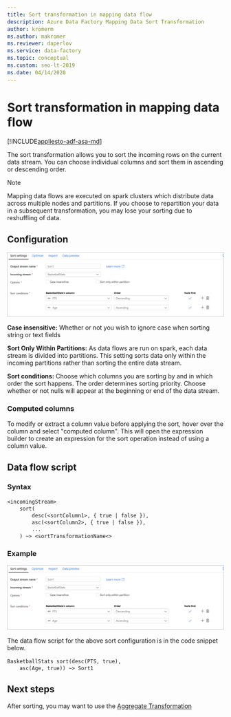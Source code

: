 ```yaml
---
title: Sort transformation in mapping data flow
description: Azure Data Factory Mapping Data Sort Transformation
author: kromerm
ms.author: makromer
ms.reviewer: daperlov
ms.service: data-factory
ms.topic: conceptual
ms.custom: seo-lt-2019
ms.date: 04/14/2020
---
```


# Sort transformation in mapping data flow

[!INCLUDE[appliesto-adf-asa-md](includes/appliesto-adf-asa-md.md)]

The sort transformation allows you to sort the incoming rows on the current data stream. You can choose individual columns and sort them in ascending or descending order.

> [!NOTE]
> Mapping data flows are executed on spark clusters which distribute data across multiple nodes and partitions. If you choose to repartition your data in a subsequent transformation, you may lose your sorting due to reshuffling of data.

## Configuration

![Sort settings](media/data-flow/sort.png "Sort")

**Case insensitive:** Whether or not you wish to ignore case when sorting string or text fields

**Sort Only Within Partitions:** As data flows are run on spark, each data stream is divided into partitions. This setting sorts data only within the incoming partitions rather than sorting the entire data stream. 

**Sort conditions:** Choose which columns you are sorting by and in which order the sort happens. The order determines sorting priority. Choose whether or not nulls will appear at the beginning or end of the data stream.

### Computed columns

To modify or extract a column value before applying the sort, hover over the column and select "computed column". This will open the expression builder to create an expression for the sort operation instead of using a column value.

## Data flow script

### Syntax

```
<incomingStream>
    sort(
        desc(<sortColumn1>, { true | false }),
        asc(<sortColumn2>, { true | false }),
        ...
    ) ~> <sortTransformationName<>
```

### Example

![Sort settings](media/data-flow/sort.png "Sort")

The data flow script for the above sort configuration is in the code snippet below.

```
BasketballStats sort(desc(PTS, true),
    asc(Age, true)) ~> Sort1
```

## Next steps

After sorting, you may want to use the [Aggregate Transformation](data-flow-aggregate.md)
